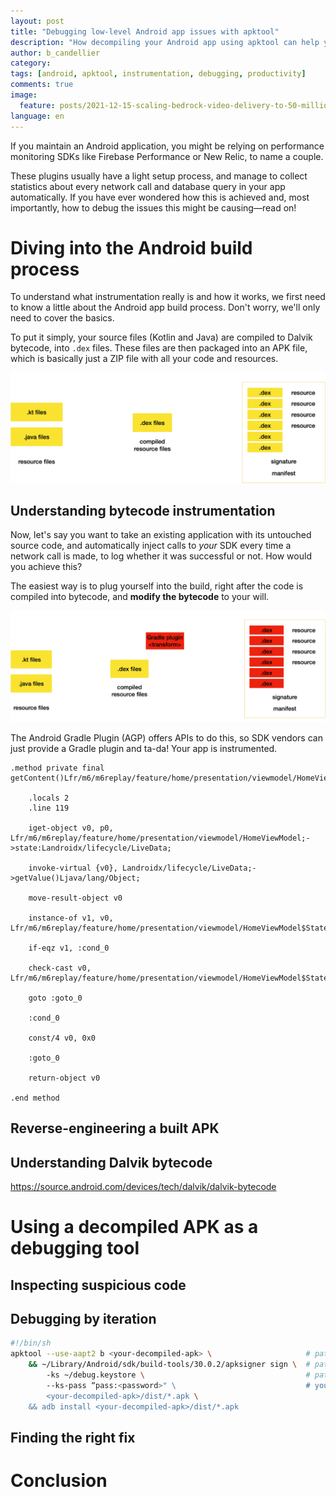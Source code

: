 ```yaml
---
layout: post
title: "Debugging low-level Android app issues with apktool"
description: "How decompiling your Android app using apktool can help you find the source of instrumentation issues at the bytecode level."
author: b_candellier
category:
tags: [android, apktool, instrumentation, debugging, productivity]
comments: true
image:
  feature: posts/2021-12-15-scaling-bedrock-video-delivery-to-50-million-users/Visuel-BR-Devices-HD-6V2-BRLogo.jpg
language: en
---
```


If you maintain an Android application, you might be relying on performance monitoring SDKs like Firebase Performance or New Relic, to name a couple.

These plugins usually have a light setup process, and manage to collect statistics about every network call and database query in your app automatically. If you have ever wondered how this is achieved and, most importantly, how to debug the issues this might be causing—read on!

# Diving into the Android build process

To understand what instrumentation really is and how it works, we first need to know a little about the Android app build process. Don't worry, we'll only need to cover the basics.

To put it simply, your source files (Kotlin and Java) are compiled to Dalvik bytecode, into `.dex` files. These files are then packaged into an APK file, which is basically just a ZIP file with all your code and resources.

<!-- TODO use Mermaid instead -->
![Android build process. Kotlin and Java files get compiled into dex files, which are packaged into an APK file.](/images/posts/2022-xx-xx-android-debugging-by-decompiling/android-build-1.webp)

## Understanding bytecode instrumentation

Now, let's say you want to take an existing application with its untouched source code, and automatically inject calls to *your* SDK every time a network call is made, to log whether it was successful or not. How would you achieve this?

The easiest way is to plug yourself into the build, right after the code is compiled into bytecode, and **modify the bytecode** to your will.

<!-- TODO use Mermaid instead -->
![Android build process, with an instrumentation plugin. Dex files are intercepted before they're packaged into the APK.](/images/posts/2022-xx-xx-android-debugging-by-decompiling/android-build-2.webp)

The Android Gradle Plugin (AGP) offers APIs to do this, so SDK vendors can just provide a Gradle plugin and ta-da! Your app is instrumented.

<!-- TODO remove M6 mentions -->
```
.method private final getContent()Lfr/m6/m6replay/feature/home/presentation/viewmodel/HomeViewModel$State$Content;

    .locals 2
    .line 119

    iget-object v0, p0, Lfr/m6/m6replay/feature/home/presentation/viewmodel/HomeViewModel;->state:Landroidx/lifecycle/LiveData;

    invoke-virtual {v0}, Landroidx/lifecycle/LiveData;->getValue()Ljava/lang/Object;

    move-result-object v0

    instance-of v1, v0, Lfr/m6/m6replay/feature/home/presentation/viewmodel/HomeViewModel$State$Content;

    if-eqz v1, :cond_0

    check-cast v0, Lfr/m6/m6replay/feature/home/presentation/viewmodel/HomeViewModel$State$Content;

    goto :goto_0

    :cond_0

    const/4 v0, 0x0

    :goto_0

    return-object v0
  
.end method
```

## Reverse-engineering a built APK

## Understanding Dalvik bytecode

https://source.android.com/devices/tech/dalvik/dalvik-bytecode

# Using a decompiled APK as a debugging tool

## Inspecting suspicious code

## Debugging by iteration

```sh
#!/bin/sh
apktool --use-aapt2 b <your-decompiled-apk> \                     # path to your previously decompiled APK
    && ~/Library/Android/sdk/build-tools/30.0.2/apksigner sign \  # path to your Android SDK
        -ks ~/debug.keystore \                                    # path to a debug keystore
        --ks-pass “pass:<password>" \                             # your keystore password
        <your-decompiled-apk>/dist/*.apk \
    && adb install <your-decompiled-apk>/dist/*.apk
```


## Finding the right fix

# Conclusion


